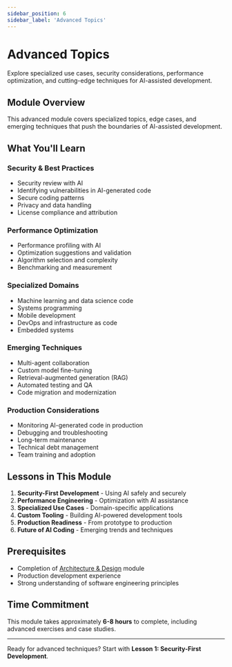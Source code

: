 ```yaml
---
sidebar_position: 6
sidebar_label: 'Advanced Topics'
---
```


# Advanced Topics

Explore specialized use cases, security considerations, performance optimization, and cutting-edge techniques for AI-assisted development.

## Module Overview

This advanced module covers specialized topics, edge cases, and emerging techniques that push the boundaries of AI-assisted development.

## What You'll Learn

### Security & Best Practices

- Security review with AI
- Identifying vulnerabilities in AI-generated code
- Secure coding patterns
- Privacy and data handling
- License compliance and attribution

### Performance Optimization

- Performance profiling with AI
- Optimization suggestions and validation
- Algorithm selection and complexity
- Benchmarking and measurement

### Specialized Domains

- Machine learning and data science code
- Systems programming
- Mobile development
- DevOps and infrastructure as code
- Embedded systems

### Emerging Techniques

- Multi-agent collaboration
- Custom model fine-tuning
- Retrieval-augmented generation (RAG)
- Automated testing and QA
- Code migration and modernization

### Production Considerations

- Monitoring AI-generated code in production
- Debugging and troubleshooting
- Long-term maintenance
- Technical debt management
- Team training and adoption

## Lessons in This Module

1. **Security-First Development** - Using AI safely and securely
2. **Performance Engineering** - Optimization with AI assistance
3. **Specialized Use Cases** - Domain-specific applications
4. **Custom Tooling** - Building AI-powered development tools
5. **Production Readiness** - From prototype to production
6. **Future of AI Coding** - Emerging trends and techniques

## Prerequisites

- Completion of [Architecture & Design](/docs/architecture-design) module
- Production development experience
- Strong understanding of software engineering principles

## Time Commitment

This module takes approximately **6-8 hours** to complete, including advanced exercises and case studies.

---

Ready for advanced techniques? Start with **Lesson 1: Security-First Development**.
